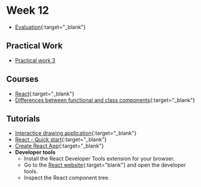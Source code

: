 # Week 12

- [Evaluation](https://gaps.heig-vd.ch/consultation/evaluationenseignements/){:target="_blank"}

## Practical Work

 - [Practical work 3](../../practical-works/practical-work-3/)

## Courses

 - [React](https://web-classroom.github.io/slides/11-react-essentials.html#/0/1){:target="_blank"}
 - [Differences between functional and class components](https://www.geeksforgeeks.org/differences-between-functional-components-and-class-components/){:target="_blank"}

## Tutorials

 - [Interactice drawing application](https://docs.beescreens.ch/tutorials/create-an-interactive-drawing-application/introduction/){:target="_blank"}
 - [React - Quick start](https://react.dev/learn){:target="_blank"}
 - [Create React App](https://create-react-app.dev/){:target="_blank"}
 - **Developer tools**
	 - Install the React Developer Tools extension for your browser.
	 - Go to the [React website](https://react.dev/learn){:target="blank"} and open the developer tools.
	 - Inspect the React component tree.


